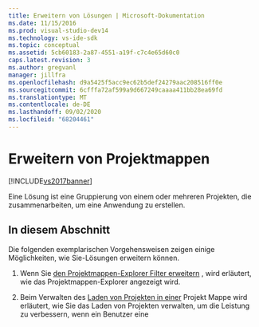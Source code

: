 ```yaml
---
title: Erweitern von Lösungen | Microsoft-Dokumentation
ms.date: 11/15/2016
ms.prod: visual-studio-dev14
ms.technology: vs-ide-sdk
ms.topic: conceptual
ms.assetid: 5cb60183-2a87-4551-a19f-c7c4e65d60c0
caps.latest.revision: 3
ms.author: gregvanl
manager: jillfra
ms.openlocfilehash: d9a5425f5acc9ec62b5def24279aac208516ff0e
ms.sourcegitcommit: 6cfffa72af599a9d667249caaaa411bb28ea69fd
ms.translationtype: MT
ms.contentlocale: de-DE
ms.lasthandoff: 09/02/2020
ms.locfileid: "68204461"
---
```

# <a name="extending-solutions"></a>Erweitern von Projektmappen
[!INCLUDE[vs2017banner](../includes/vs2017banner.md)]

Eine Lösung ist eine Gruppierung von einem oder mehreren Projekten, die zusammenarbeiten, um eine Anwendung zu erstellen.  
  
## <a name="in-this-section"></a>In diesem Abschnitt  
 Die folgenden exemplarischen Vorgehensweisen zeigen einige Möglichkeiten, wie Sie-Lösungen erweitern können.  
  
1. Wenn Sie [den Projektmappen-Explorer Filter erweitern](../extensibility/extending-the-solution-explorer-filter.md) , wird erläutert, wie das Projektmappen-Explorer angezeigt wird.  
  
2. Beim Verwalten des [Laden von Projekten in einer](../extensibility/managing-project-loading-in-a-solution.md) Projekt Mappe wird erläutert, wie Sie das Laden von Projekten verwalten, um die Leistung zu verbessern, wenn ein Benutzer eine
